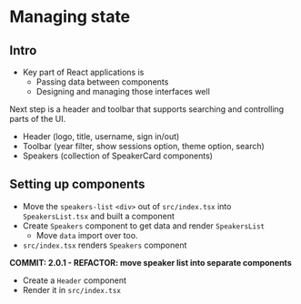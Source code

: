 # Managing state

## Intro

-  Key part of React applications is
   -  Passing data between components
   -  Designing and managing those interfaces well

Next step is a header and toolbar that supports searching and controlling parts of the UI.

-  Header (logo, title, username, sign in/out)
-  Toolbar (year filter, show sessions option, theme option, search)
-  Speakers (collection of SpeakerCard components)

## Setting up components

-  Move the `speakers-list` `<div>` out of `src/index.tsx` into `SpeakersList.tsx` and built a component
-  Create `Speakers` component to get data and render `SpeakersList`
   -  Move `data` import over too.
-  `src/index.tsx` renders `Speakers` component

**COMMIT: 2.0.1 - REFACTOR: move speaker list into separate components**

-  Create a `Header` component
-  Render it in `src/index.tsx`
